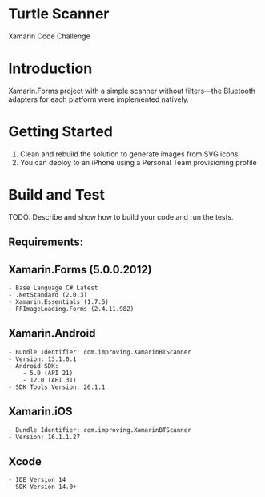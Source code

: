 # Turtle Scanner
Xamarin Code Challenge

# Introduction 
Xamarin.Forms project with a simple scanner without filters—the Bluetooth adapters for each platform were implemented natively.

# Getting Started
1. Clean and rebuild the solution to generate images from SVG icons
2. You can deploy to an iPhone using a Personal Team provisioning profile

# Build and Test
TODO: Describe and show how to build your code and run the tests. 

## Requirements:
## Xamarin.Forms (5.0.0.2012)
    - Base Language C# Latest
    - .NetStandard (2.0.3)
    - Xamarin.Essentials (1.7.5)
    - FFImageLoading.Forms (2.4.11.982)
## Xamarin.Android
    - Bundle Identifier: com.improving.XamarinBTScanner
    - Version: 13.1.0.1
	- Android SDK:
        - 5.0 (API 21)
        - 12.0 (API 31)
    - SDK Tools Version: 26.1.1
## Xamarin.iOS
    - Bundle Identifier: com.improving.XamarinBTScanner
    - Version: 16.1.1.27
## Xcode
    - IDE Version 14
    - SDK Version 14.0+